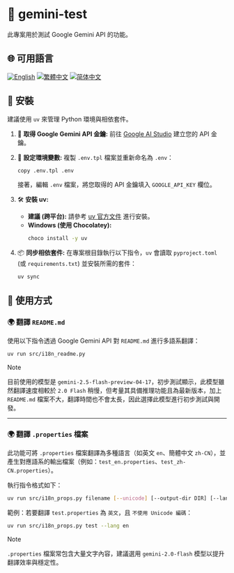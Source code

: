 # 🧪 gemini-test

此專案用於測試 Google Gemini API 的功能。

## 🌐 可用語言

[![English](https://img.shields.io/badge/English-Click-yellow)](README_en.md)
[![繁體中文](https://img.shields.io/badge/繁體中文-Click-orange)](README.md)
[![简体中文](https://img.shields.io/badge/简体中文-Click-green)](README_zh-CN.md)

## 🔧 安裝

建議使用 `uv` 來管理 Python 環境與相依套件。

1.  🔑 **取得 Google Gemini API 金鑰:**
    前往 [Google AI Studio](https://aistudio.google.com/apikey) 建立您的 API 金鑰。

2.  📄 **設定環境變數:**
    複製 `.env.tpl` 檔案並重新命名為 `.env`：
    ```bash
    copy .env.tpl .env
    ```
    接著，編輯 `.env` 檔案，將您取得的 API 金鑰填入 `GOOGLE_API_KEY` 欄位。

3.  🛠️ **安裝 uv:**
    *   **建議 (跨平台):** 請參考 [uv 官方文件](https://github.com/astral-sh/uv#installation) 進行安裝。
    *   **Windows (使用 Chocolatey):**
        ```bash
        choco install -y uv
        ```

4.  📦 **同步相依套件:**
    在專案根目錄執行以下指令，`uv` 會讀取 `pyproject.toml` (或 `requirements.txt`) 並安裝所需的套件：
    ```bash
    uv sync
    ```

## 🚀 使用方式

### 🌍 翻譯 `README.md`

使用以下指令透過 Google Gemini API 對 `README.md` 進行多語系翻譯：

```bash
uv run src/i18n_readme.py
```

> [!NOTE]  
> 目前使用的模型是 `gemini-2.5-flash-preview-04-17`，初步測試顯示，此模型雖然翻譯速度相較於 `2.0 Flash` 稍慢，但考量其具備推理功能且為最新版本，加上 `README.md` 檔案不大，翻譯時間也不會太長，因此選擇此模型進行初步測試與開發。


---

### 🌍 翻譯 `.properties` 檔案

此功能可將 `.properties` 檔案翻譯為多種語言（如英文 `en`、簡體中文 `zh-CN`），並產生對應語系的輸出檔案（例如：`test_en.properties`、`test_zh-CN.properties`）。

執行指令格式如下：

```bash
uv run src/i18n_props.py filename [--unicode] [--output-dir DIR] [--lang LANG1,LANG2,...]
```

範例：若要翻譯 `test.properties` 為 `英文`，且 `不使用 Unicode 編碼`：

```bash
uv run src/i18n_props.py test --lang en
```

> [!NOTE]
> `.properties` 檔案常包含大量文字內容，建議選用 `gemini-2.0-flash` 模型以提升翻譯效率與穩定性。
